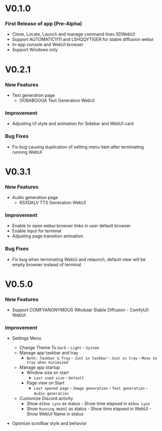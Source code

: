 # V0.1.0

### First Release of app (Pre-Alpha)

- Clone, Locate, Launch and manage command lines SDWebUI
- Support AUTOMATIC1111 and LSHQQYTIGER for stable diffusion webui
- In-app console and WebUI browser
- Support Windows only

# V0.2.1

### New Features

- Text generation page
    - OOBABOOGA Text Generation WebUI

### Improvement

- Adjusting UI style and animation for Sidebar and WebUI card

### Bug Fixes

- Fix bug causing duplication of setting menu item after terminating running WebUI

# V0.3.1

### New Features

- Audio generation page
    - RSXDALV TTS Generation WebUI

### Improvement

- Enable to open webui browser links in user default browser
- Enable input for terminal
- Adjusting page transition animation

### Bug Fixes

- Fix bug when terminating WebUi and relaunch, default view will be empty browser instead of terminal

# V0.5.0

### New Features

- Support COMFYANONYMOUS (Modular Stable Diffusion - ComfyUI) WebUI

### Improvement

- Settings Menu
    - Change Theme To `Dark` - `Light` - `System`
    - Manage app taskbar and tray
        - `Both: Taskbar & Tray` - `Just in taskbar` - `Just in tray` - `Move to tray when minimized`
    - Manage app startup
        - Window size on start
            - `Last used size` - `Default`
        - Page view on Start
            - `Last opened page` - `Image generation` - `Text generation` - `Audio generation`
    - Customize Discord activity
        - Show `AIOne Lynx` as status - Show time elapsed in `AIOne Lynx`
        - Show `Running WebUI` as status - Show time elapsed in WebUI - Show WebUI Name in status

- Optimize scrollbar style and behavior